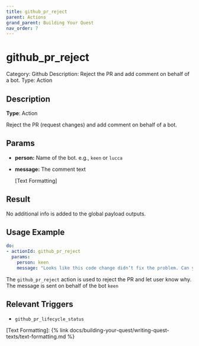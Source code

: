 ```yaml
---
title: github_pr_reject
parent: Actions
grand_parent: Building Your Quest
nav_order: 7
---
```


# github_pr_reject

Category: Github
Description: Reject the PR and add comment on behalf of a bot.
Type: Action

## Description

**Type**: Action

Reject the PR (request changes) and add comment on behalf of a bot.

## Params

- **person:** Name of the bot. e.g., `keen` or `lucca`
- **message:** The comment text
    
    [Text Formatting]
    

## Result

No additional info is added to the global payload outputs.

## Usage Example

```yaml
do:
- actionId: github_pr_reject
  params:
    person: keen
    message: "Looks like this code change didn’t fix the problem. Can you take a second look?"
```

The `github_pr_reject` action is used to reject the PR and let user know why. The message is sent on behalf of the bot `keen`

## Relevant Triggers

- `github_pr_lifecycle_status`

[Text Formatting]: {% link docs/building-your-quest/writing-quest-texts/text-formatting.md %}